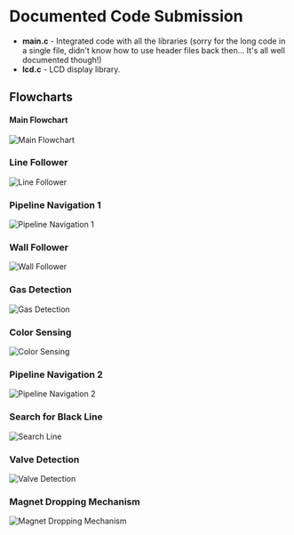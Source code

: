 # Documented Code Submission
- **main.c** - Integrated code with all the libraries (sorry for the long code in a single file, didn't know how to use header files back then... It's all well documented though!)  
- **lcd.c** - LCD display library.

## Flowcharts
#### Main Flowchart
![Main Flowchart](https://github.com/heethesh/Gas-Leakage-Detector-Robot/blob/master/images/Main%20Function.png?raw=true)

### Line Follower
![Line Follower](https://github.com/heethesh/Gas-Leakage-Detector-Robot/blob/master/images/Line%20Follower%20Simple.png?raw=true)

### Pipeline Navigation 1
![Pipeline Navigation 1](https://github.com/heethesh/Gas-Leakage-Detector-Robot/blob/master/images/Pipeline%20Navigation-01.png?raw=true)

### Wall Follower
![Wall Follower](https://github.com/heethesh/Gas-Leakage-Detector-Robot/blob/master/images/Wall%20Follower%20Algorithm.png?raw=true)

### Gas Detection
![Gas Detection](https://github.com/heethesh/Gas-Leakage-Detector-Robot/blob/master/images/Gas%20Detection%202.png?raw=true)

### Color Sensing
![Color Sensing](https://github.com/heethesh/Gas-Leakage-Detector-Robot/blob/master/images/Color%20Sensing.png?raw=true)

### Pipeline Navigation 2
![Pipeline Navigation 2](https://github.com/heethesh/Gas-Leakage-Detector-Robot/blob/master/images/Pipeline%20Navigation-02.png?raw=true)

### Search for Black Line
![Search Line](https://github.com/heethesh/Gas-Leakage-Detector-Robot/blob/master/images/Search%20Line.png?raw=true)

### Valve Detection
![Valve Detection](https://github.com/heethesh/Gas-Leakage-Detector-Robot/blob/master/images/Valve%20Detection.png?raw=true)

### Magnet Dropping Mechanism
![Magnet Dropping Mechanism](https://github.com/heethesh/Gas-Leakage-Detector-Robot/blob/master/images/Dropping%20Mechanism.png?raw=true)
